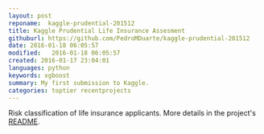 ```yaml
---
layout: post
reponame:  kaggle-prudential-201512
title: Kaggle Prudential Life Insurance Assesment
githuburl: https://github.com/PedroMDuarte/kaggle-prudential-201512
date: 2016-01-18 06:05:57
modified:   2016-01-18 06:05:57 
created: 2016-01-17 23:04:01 
languages: python
keywords: xgboost
summary: My first submission to Kaggle. 
categories: toptier recentprojects
---
```


Risk classification of life insurance applicants.  More details in the project's
[README](https://github.com/PedroMDuarte/kaggle-prudential-201512). 
